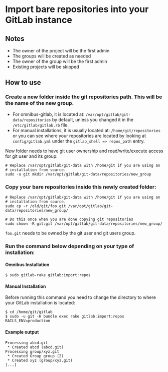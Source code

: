 # Import bare repositories into your GitLab instance

## Notes

- The owner of the project will be the first admin
- The groups will be created as needed
- The owner of the group will be the first admin
- Existing projects will be skipped

## How to use

### Create a new folder inside the git repositories path. This will be the name of the new group.

- For omnibus-gitlab, it is located at: `/var/opt/gitlab/git-data/repositories` by default, unless you changed
it in the `/etc/gitlab/gitlab.rb` file.
- For manual installations, it is usually located at: `/home/git/repositories` or you can see where
your repositories are located by looking at `config/gitlab.yml` under the `gitlab_shell => repos_path` entry.

New folder needs to have git user ownership and read/write/execute access for git user and its group:

```
# Replace /var/opt/gitlab/git-data with /home/git if you are using an
# installation from source.
sudo -u git mkdir /var/opt/gitlab/git-data/repositories/new_group
```

### Copy your bare repositories inside this newly created folder:

```
# Replace /var/opt/gitlab/git-data with /home/git if you are using an
# installation from source.
sudo cp -r /old/git/foo.git /var/opt/gitlab/git-data/repositories/new_group/

# Do this once when you are done copying git repositories
sudo chown -R git:git /var/opt/gitlab/git-data/repositories/new_group/
```

`foo.git` needs to be owned by the git user and git users group.

### Run the command below depending on your type of installation:

#### Omnibus Installation

```
$ sudo gitlab-rake gitlab:import:repos
```

#### Manual Installation

Before running this command you need to change the directory to where your GitLab installation is located:

```
$ cd /home/git/gitlab
$ sudo -u git -H bundle exec rake gitlab:import:repos RAILS_ENV=production
```

#### Example output

```
Processing abcd.git
 * Created abcd (abcd.git)
Processing group/xyz.git
 * Created Group group (2)
 * Created xyz (group/xyz.git)
[...]
```

